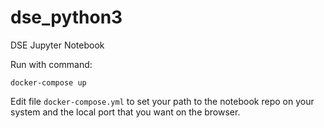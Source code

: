 # dse_python3
DSE Jupyter Notebook

Run with command:
```
docker-compose up
```

Edit file `docker-compose.yml` to set your
path to the notebook repo on your system
and the local port that you want on the browser.
